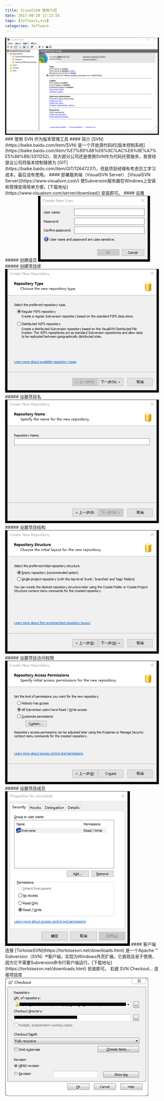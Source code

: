 ```yaml
---
title: VisualSVN 使用介绍
date: 2017-08-20 12:23:55
tags: [software,svn]
categories: Software
---
```

<img src="https://raw.githubusercontent.com/Sadness96/sadness96.github.io/master/images/blog/software-VisualSVN/VisualSVN-Server.png"/>
### 使用 SVN 作为版本管理工具
<!-- more -->
#### 简介
[SVN](https://baike.baidu.com/item/SVN) 是一个开放源代码的[版本控制系统](https://baike.baidu.com/item/%E7%89%88%E6%9C%AC%E6%8E%A7%E5%88%B6/3311252)，现大部分公司还是使用SVN作为代码托管服务，我曾经提议公司将版本控制替换为 [GIT](https://baike.baidu.com/item/GIT/12647237)，但是项目经理有考虑员工学习成本，最后没有使用。
#### 部署服务端（VisualSVN Server）
[VisualSVN Server](https://www.visualsvn.com/) 使Subversion服务器在Windows上安装和管理变得简单方便。[下载地址](https://www.visualsvn.com/server/download/) 安装即可。
#### 设置
##### 创建成员
<img src="https://raw.githubusercontent.com/Sadness96/sadness96.github.io/master/images/blog/software-VisualSVN/CreateNewUser.png"/>
##### 创建项目库
<img src="https://raw.githubusercontent.com/Sadness96/sadness96.github.io/master/images/blog/software-VisualSVN/CreateNewRepository.png"/>
##### 设置项目名
<img src="https://raw.githubusercontent.com/Sadness96/sadness96.github.io/master/images/blog/software-VisualSVN/CreateNewRepositoryName.png"/>
##### 设置项目结构
<img src="https://raw.githubusercontent.com/Sadness96/sadness96.github.io/master/images/blog/software-VisualSVN/CreateNewRepositoryStructure.png"/>
##### 设置项目访问权限
<img src="https://raw.githubusercontent.com/Sadness96/sadness96.github.io/master/images/blog/software-VisualSVN/CreateNewRepositoryAccess.png"/>
##### 设置项目成员
<img src="https://raw.githubusercontent.com/Sadness96/sadness96.github.io/master/images/blog/software-VisualSVN/AddUser.png"/>
#### 客户端连接
[TortoiseSVN](https://tortoisesvn.net/downloads.html) 是一个Apache ™ Subversion（SVN）&reg;客户端，实现为Windows外壳扩展。它直观且易于使用，因为它不需要Subversion命令行客户端运行。[下载地址](https://tortoisesvn.net/downloads.html) 安装即可。
右键 SVN Checkout… 连接项目库
<img src="https://raw.githubusercontent.com/Sadness96/sadness96.github.io/master/images/blog/software-VisualSVN/Checkout.jpg"/>